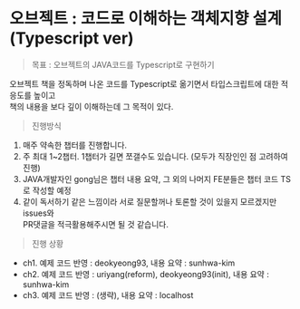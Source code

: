 # 오브젝트 : 코드로 이해하는 객체지향 설계 (Typescript ver)

> 목표 : 오브젝트의 JAVA코드를 Typescript로 구현하기

오브젝트 책을 정독하며 나온 코드를 Typescript로 옮기면서 타입스크립트에 대한 적응도를 높이고<br> 책의 내용을 보다 깊이 이해하는데 그 목적이 있다.

> 진행방식

1. 매주 약속한 챕터를 진행합니다.
2. 주 최대 1~2챕터. 1챕터가 길면 쪼갤수도 있습니다. (모두가 직장인인 점 고려하여 진행)
3. JAVA개발자인 gong님은 챕터 내용 요약, 그 외의 나머지 FE분들은 챕터 코드 TS로 작성할 예정
4. 같이 독서하기 같은 느낌이라 서로 질문할꺼나 토론할 것이 있을지 모르겠지만 issues와<br> PR댓글을 적극활용해주시면 될 것 같습니다.

> 진행 상황

- ch1. 예제 코드 반영 : deokyeong93, 내용 요약 : sunhwa-kim
- ch2. 예제 코드 반영 : uriyang(reform), deokyeong93(init), 내용 요약 : sunhwa-kim
- ch3. 예제 코드 반영 : (생략), 내용 요약 : localhost
